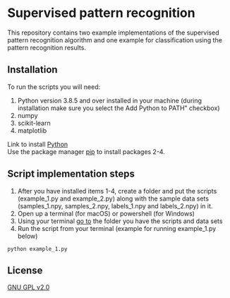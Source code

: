 # Supervised pattern recognition 

This repository contains two example implementations of the supervised pattern recognition algorithm and one example for classification using the pattern recognition results.

## Installation
To run the scripts you will need:
1) Python version 3.8.5 and over installed in your machine (during installation make sure you select the Add Python to PATH" checkbox)
2) numpy
3) scikit-learn
4) matplotlib

Link to install [Python](https://www.python.org/)  
Use the package manager [pip](https://docs.python.org/3/installing/index.html) to install packages 2-4.

## Script implementation steps
1) After you have installed items 1-4, create a folder and put the scripts (example_1.py and example_2.py) along with the sample data sets (samples_1.npy, samples_2.npy, labels_1.npy and labels_2.npy) in it.
2) Open up a terminal (for macOS) or powershell (for Windows)
3) Using your terminal [go to](http://modulesunraveled.com/command-line-beginners/moving-and-out-directories-cd-command) the folder you have the scripts and data sets
4) Run the script from your terminal (example for running example_1.py below)

```
python example_1.py
```

## License
[GNU GPL v2.0](https://www.gnu.org/licenses/old-licenses/gpl-2.0.en.html)

